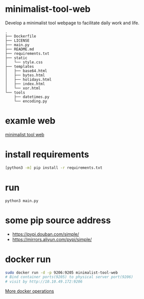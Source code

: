 # minimalist-tool-web
Develop a minimalist tool webpage to facilitate daily work and life.

```
.
├── Dockerfile
├── LICENSE
├── main.py
├── README.md
├── requirements.txt
├── static
│   └── style.css
├── templates
│   ├── base64.html
│   ├── bytes.html
│   ├── holidays.html
│   ├── index.html
│   └── xor.html
└── tools
    ├── datetimes.py
    └── encoding.py
```

# examle web

[minimalist tool web](http://008ct.space:9205/)

# install requirements

```bash
[python3 -m] pip install -r requirements.txt
```

# run

```
python3 main.py
```

# some pip source address

- https://pypi.douban.com/simple/
- https://mirrors.aliyun.com/pypi/simple/

# docker run

```bash
sudo docker run -d -p 9206:9205 minimalist-tool-web
# Bind container ports(9205) to physical server port(9206)
# visit by http://10.10.49.172:9206
```

[More docker operations](./DockerOps.md)
